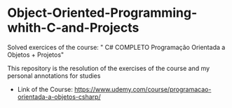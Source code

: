 # Object-Oriented-Programming-whith-C-and-Projects
Solved exercices of the course: " C# COMPLETO Programação Orientada a Objetos + Projetos"


This repository is the resolution of the exercises of the course and my personal annotations for studies

 - Link of the Course: https://www.udemy.com/course/programacao-orientada-a-objetos-csharp/
